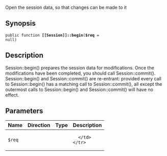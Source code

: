 Open the session data, so that changes can be made to it

## Synopsis

<code>public function <b>[[Session]]::begin</b>(<b>$req</b> = null)</code>

## Description

Session::begin() prepares the session data for modifications. Once the
modifications have been completed, you should call Session::commit().
Session::begin() and Session::commit() are re-entrant: provided every
call to Session::begin() has a matching call to Session::commit(), all
except the outermost calls to Session::begin() and Session::commit() will
have no effect.

## Parameters

<table>
  <thead>
    <tr>
      <th>Name</th>
      <th>Direction</th>
      <th>Type</th>
      <th>Description</th>
    </tr>
  </thead>
  <tbody>
    <tr>
      <td><code>$req</code>
      <td><i></i></td>
      <td></td>
      <td>

      </td>
    </tr>
  </tbody>
</table>

